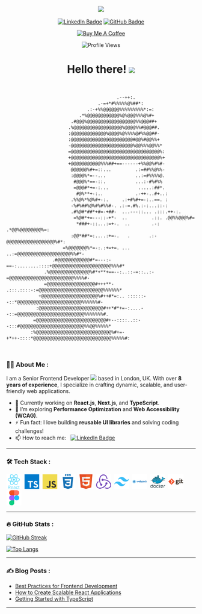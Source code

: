 <p align="center"><img src="https://media.giphy.com/media/M9gbBd9nbDrOTu1Mqx/giphy.gif" width="100"/></p>
<p align="center">
<a href="https://www.linkedin.com/in/raviteja-manchala-55590ba4/"><img src="https://img.shields.io/badge/LinkedIn-blue?style=for-the-badge&logo=linkedin&logoColor=white" alt="LinkedIn Badge"></a>
<a href="https://github.com/ravitejamanchala" target="_blank"><img src="https://img.shields.io/badge/GitHub-black?style=for-the-badge&logo=github&logoColor=white" alt="GitHub Badge"></a>
</p>
<p align="center">
<a href="https://buymeacoffee.com/raviteja00e" target="_blank"><img src="https://cdn.buymeacoffee.com/buttons/default-orange.png" alt="Buy Me A Coffee" height="41" width="174"></a>
</p>
<p align="center"><img src="https://komarev.com/ghpvc/?username=ravitejamanchala&style=flat-square&color=blue" alt="Profile Views"></p>

<h1 align="center">Hello there! <img src="https://media.giphy.com/media/hvRJCLFzcasrR4ia7z/giphy.gif" width="40"></h1>
<pre>
  
                                             .--++:.                                                
                                      .-=+*#%%%%%@%##*:                                             
                                  .:-+%%@@@@@@%%%%%%%%%*:=:                                         
                               .*%@@@@@@@@@@@@%@%@@@%%%@%#+                                         
                            .#@@@%@@@@@@@@@@@@@@@@@@%%@@@##+                                        
                           .%@@@@@@@@@@@@@@@@@@%@@@@%%#@@@##.                                       
                           :@@@@@@@@@@@@@%@@@@%@%%%%@#%%@@##-                                       
                           :@@@@@@@@@@@@@@@@@@@@@@@#@@%#@@%%+                                       
                           -@@@@@@@@@@@@@@@@@@@@@@@%@@%%%@@%%*                                      
                           =@@@@@@@@@@@@@@@@@@@@@@@@@@@@@@@@@%:                                     
                           +@@@@@@@@@@@@@@@@@@@@@@@@@@@@@@@@@%+                                     
                           +@@@@@@@@@@@%%%##+==------+%%@@%#%#-                                     
                            @@@@@@%#+=::...         .:=##%%@%%-                                     
                            :@@@@%*=--...           ..:=#%%%%@.                                     
                             #@@@%*==-::.           ...:-#%#%%                                      
                             =@@@#*+=-:...           .....:##*.                                     
                              #@%**+-:..            .-++-..#+..:                                    
                            .%%@%*%@%#+-:.     .:+#%#+=-:..==. :                                    
                            -%#%##%@%#%#%%#-. .:-=.#%.:-:...::-:                                    
                            .#%@#*##*+#=-+##-  ...---::... .:::.++-:.                               
                             =%@#*+=---::-+*-  ..         .::. .@@%%@@@%#=                          
                              *###+-::...:=+-.  ..        .-: .*@@%@@@@@@@@%=:                      
                            :@@*##*=:....:+=-.   .       .:-@@@@@@@@@@@@@@@@@@%#*:                  
                         =%@@@@@@@%*=-:.:+=+=. ...      ..:=@@@@@@@@@@@@@@@@@@@@%%#*-               
                     .#@@@@@@@@@@@@#*=---:-==-:........::::+@@@@@@@@@@@@@@@@@@@@@@%%%#*             
                  .%@@@@@@@@@@@@@@@%#*+**+==--:..::-=::..:-=@@@@@@@@@@@@@@@@@@@@@@@@%%%%#-          
                  =@@@@@@@@@@@@@@@@@@#+++**-    .:::.::::-:=@@@@@@@@@@@@@@@@@@@@@@@@%%%%%%*         
                +@@@@@@@@@@@@@@@@@@@@@%#++#*=:.. ::::::--::*@@@@@@@@@@@@@@@@@@@@@@@@%%%%%%#-        
               :@@@@@@@@@@@@@@@@@@@@@@@@#++*#*+=-:....--::=@@@@@@@@@@@@@@@@@@@@@@@@@%%%%%%%#.       
              =@@@@@@@@@@@@@@@@@@@@@@@@@@#+--::::..::--:::#@@@@@@@@@@@@@@@@@@@@@@@@%%@@%%%%%*       
             :%@@@@@@@@@@@@@@@@@@@@@@@@@@@@%#+=-+*++-::::*@@@@@@@@@@@@@@@@@@@@@@@@@@@@@%%%%%#:     

</pre>

### 👨‍💻 About Me :

I am a Senior Frontend Developer <img src="https://media.giphy.com/media/WUlplcMpOCEmTGBtBW/giphy.gif" width="30"> based in London, UK. With over **8 years of experience**, I specialize in crafting dynamic, scalable, and user-friendly web applications.

- 🔭 Currently working on **React.js**, **Next.js**, and **TypeScript**.
- 🌱 I’m exploring **Performance Optimization** and **Web Accessibility (WCAG)**.
- ⚡ Fun fact: I love building **reusable UI libraries** and solving coding challenges!
- 📫 How to reach me: &nbsp; [![LinkedIn Badge](https://img.shields.io/badge/-Raviteja-blue?style=flat&logo=Linkedin&logoColor=white)](https://www.linkedin.com/in/raviteja-manchala-55590ba4/)

---

### 🛠 Tech Stack :

<p>
<img src="https://github.com/devicons/devicon/blob/master/icons/react/react-original-wordmark.svg" title="React" alt="React" width="40" height="40"/>&nbsp;
<img src="https://github.com/devicons/devicon/blob/master/icons/typescript/typescript-original.svg" title="TypeScript" alt="TypeScript" width="40" height="40"/>&nbsp;
<img src="https://github.com/devicons/devicon/blob/master/icons/javascript/javascript-original.svg" title="JavaScript" alt="JavaScript" width="40" height="40"/>&nbsp;
<img src="https://github.com/devicons/devicon/blob/master/icons/css3/css3-plain-wordmark.svg"  title="CSS3" alt="CSS" width="40" height="40"/>&nbsp;
<img src="https://github.com/devicons/devicon/blob/master/icons/html5/html5-original.svg" title="HTML5" alt="HTML" width="40" height="40"/>&nbsp;
<img src="https://github.com/devicons/devicon/blob/master/icons/redux/redux-original.svg" title="Redux" alt="Redux" width="40" height="40"/>&nbsp;
<img src="https://github.com/devicons/devicon/blob/master/icons/tailwindcss/tailwindcss-plain.svg" title="Tailwind CSS" alt="Tailwind CSS" width="40" height="40"/>&nbsp;
<img src="https://github.com/devicons/devicon/blob/master/icons/webpack/webpack-original-wordmark.svg" title="Webpack" alt="Webpack" width="40" height="40"/>&nbsp;
<img src="https://github.com/devicons/devicon/blob/master/icons/docker/docker-original-wordmark.svg" title="Docker" alt="Docker" width="40" height="40"/>&nbsp;
<img src="https://github.com/devicons/devicon/blob/master/icons/git/git-original-wordmark.svg" title="Git" alt="Git" width="40" height="40"/>&nbsp;
<img src="https://github.com/devicons/devicon/blob/master/icons/figma/figma-original.svg" title="Figma" alt="Figma" width="40" height="40"/>&nbsp;
</p>

---

### 🔥 GitHub Stats :

[![GitHub Streak](http://github-readme-streak-stats.herokuapp.com?user=ravitejamanchala&theme=dark&background=000000)](https://git.io/streak-stats)

[![Top Langs](https://github-readme-stats.vercel.app/api/top-langs/?username=ravitejamanchala&layout=compact&theme=vision-friendly-dark)](https://github.com/anuraghazra/github-readme-stats)

---

### ✍️ Blog Posts :

- [Best Practices for Frontend Development](https://ravitejamanchala.github.io/)
- [How to Create Scalable React Applications](https://ravitejamanchala.github.io/)
- [Getting Started with TypeScript](https://ravitejamanchala.github.io/)

---
